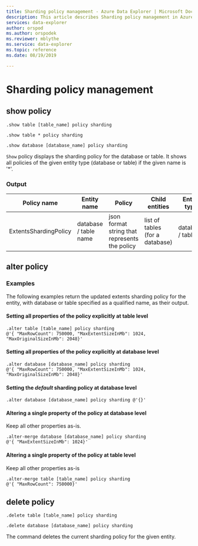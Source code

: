 ```yaml
---
title: Sharding policy management - Azure Data Explorer | Microsoft Docs
description: This article describes Sharding policy management in Azure Data Explorer.
services: data-explorer
author: orspod
ms.author: orspodek
ms.reviewer: mblythe
ms.service: data-explorer
ms.topic: reference
ms.date: 08/19/2019

---
```

# Sharding policy management

## show policy

```kusto
.show table [table_name] policy sharding

.show table * policy sharding

.show database [database_name] policy sharding
```

`Show` policy displays the sharding policy for the database or table. It shows all policies of the given entity type (database or table) if the given name is '*'.

### Output

|Policy name | Entity name | Policy | Child entities | Entity type
|---|---|---|---|---
|ExtentsShardingPolicy | database / table name | json format string that represents the policy | list of tables (for a database)|database / table

## alter policy

### Examples

The following examples return the updated extents sharding policy for the entity, with database or table specified as a qualified name, as their output.

#### Setting all properties of the policy explicitly at table level

```kusto
.alter table [table_name] policy sharding 
@'{ "MaxRowCount": 750000, "MaxExtentSizeInMb": 1024, "MaxOriginalSizeInMb": 2048}'
```

#### Setting all properties of the policy explicitly at database level

```kusto
.alter database [database_name] policy sharding
@'{ "MaxRowCount": 750000, "MaxExtentSizeInMb": 1024, "MaxOriginalSizeInMb": 2048}'
```

#### Setting the *default* sharding policy at database level

```kusto
.alter database [database_name] policy sharding @'{}'
```

#### Altering a single property of the policy at database level 

Keep all other properties as-is.

```kusto
.alter-merge database [database_name] policy sharding
@'{ "MaxExtentSizeInMb": 1024}'
```

#### Altering a single property of the policy at table level

Keep all other properties as-is

```kusto
.alter-merge table [table_name] policy sharding
@'{ "MaxRowCount": 750000}'
```

## delete policy

```kusto
.delete table [table_name] policy sharding

.delete database [database_name] policy sharding
```

The command deletes the current sharding policy for the given entity.